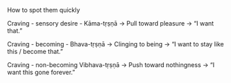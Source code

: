 How to spot them quickly

Craving - sensory desire - Kāma-tṛṣṇā → Pull toward pleasure → “I want that.”

Craving - becoming - Bhava-tṛṣṇā → Clinging to being → “I want to stay like this / become that.”

Craving - non-becoming Vibhava-tṛṣṇā → Push toward nothingness → “I want this gone forever.”
